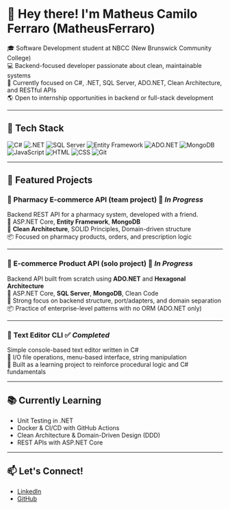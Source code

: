 # 👋 Hey there! I'm Matheus Camilo Ferraro (MatheusFerraro)

🎓 Software Development student at NBCC (New Brunswick Community College)  
💻 Backend-focused developer passionate about clean, maintainable systems  
📌 Currently focused on C#, .NET, SQL Server, ADO.NET, Clean Architecture, and RESTful APIs  
🌎 Open to internship opportunities in backend or full-stack development

---

## 🧰 Tech Stack

![C#](https://img.shields.io/badge/C%23-%23239120.svg?logo=c-sharp&logoColor=white)
![.NET](https://img.shields.io/badge/.NET-512BD4?logo=dotnet&logoColor=white)
![SQL Server](https://img.shields.io/badge/SQL_Server-CC2927?logo=microsoftsqlserver&logoColor=white)
![Entity Framework](https://img.shields.io/badge/Entity_Framework-68217A?logo=.net&logoColor=white)
![ADO.NET](https://img.shields.io/badge/ADO.NET-blue)
![MongoDB](https://img.shields.io/badge/MongoDB-47A248?logo=mongodb&logoColor=white)
![JavaScript](https://img.shields.io/badge/JavaScript-F7DF1E?logo=javascript&logoColor=black)
![HTML](https://img.shields.io/badge/HTML5-E34F26?logo=html5&logoColor=white)
![CSS](https://img.shields.io/badge/CSS3-1572B6?logo=css3&logoColor=white)
![Git](https://img.shields.io/badge/Git-F05032?logo=git&logoColor=white)

---

## 🚀 Featured Projects

### 💊 Pharmacy E-commerce API (team project) 🚧 _In Progress_
Backend REST API for a pharmacy system, developed with a friend.  
🔹 ASP.NET Core, **Entity Framework**, **MongoDB**  
🔹 **Clean Architecture**, SOLID Principles, Domain-driven structure  
📦 Focused on pharmacy products, orders, and prescription logic

---

### 🛒 E-commerce Product API (solo project) 🚧 _In Progress_
Backend API built from scratch using **ADO.NET** and **Hexagonal Architecture**  
🔹 ASP.NET Core, **SQL Server**, **MongoDB**, Clean Code  
🔹 Strong focus on backend structure, port/adapters, and domain separation  
📦 Practice of enterprise-level patterns with no ORM (ADO.NET only)

---

### 📝 Text Editor CLI ✅ _Completed_
Simple console-based text editor written in C#  
🔹 I/O file operations, menu-based interface, string manipulation  
📌 Built as a learning project to reinforce procedural logic and C# fundamentals

---

## 📚 Currently Learning

- Unit Testing in .NET  
- Docker & CI/CD with GitHub Actions  
- Clean Architecture & Domain-Driven Design (DDD)  
- REST APIs with ASP.NET Core

---

## 📫 Let's Connect!

- [LinkedIn](https://www.linkedin.com/in/mcamiloferraro)
- [GitHub](https://github.com/MatheusFerraro)
